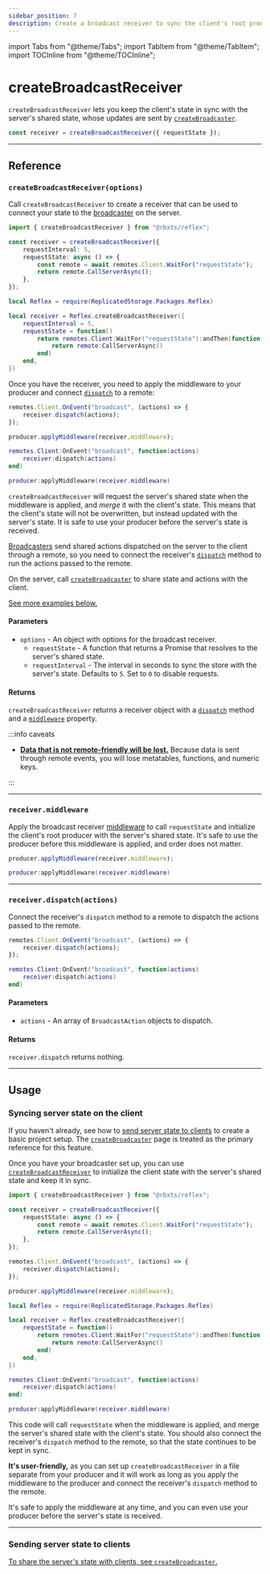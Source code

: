 ```yaml
---
sidebar_position: 7
description: Create a broadcast receiver to sync the client's root producer with the server's shared state.
---
```


import Tabs from "@theme/Tabs";
import TabItem from "@theme/TabItem";
import TOCInline from "@theme/TOCInline";

# createBroadcastReceiver

`createBroadcastReceiver` lets you keep the client's state in sync with the server's shared state, whose updates are sent by [`createBroadcaster`](create-broadcaster).

```ts
const receiver = createBroadcastReceiver({ requestState });
```

<TOCInline toc={toc} />

---

## Reference

### `createBroadcastReceiver(options)`

Call `createBroadcastReceiver` to create a receiver that can be used to connect your state to the [broadcaster](create-broadcaster) on the server.

<Tabs groupId="languages">
<TabItem value="TypeScript" default>

```ts
import { createBroadcastReceiver } from "@rbxts/reflex";

const receiver = createBroadcastReceiver({
	requestInterval: 5,
	requestState: async () => {
		const remote = await remotes.Client.WaitFor("requestState");
		return remote.CallServerAsync();
	},
});
```

</TabItem>
<TabItem value="Luau">

```lua
local Reflex = require(ReplicatedStorage.Packages.Reflex)

local receiver = Reflex.createBroadcastReceiver({
    requestInterval = 5,
    requestState = function()
        return remotes.Client:WaitFor("requestState"):andThen(function(remote)
            return remote:CallServerAsync()
        end)
    end,
})
```

</TabItem>
</Tabs>

Once you have the receiver, you need to apply the middleware to your producer and connect [`dispatch`](#receiverdispatchactions) to a remote:

<Tabs groupId="languages">
<TabItem value="TypeScript" default>

```ts
remotes.Client.OnEvent("broadcast", (actions) => {
	receiver.dispatch(actions);
});

producer.applyMiddleware(receiver.middleware);
```

</TabItem>
<TabItem value="Luau">

```lua
remotes.Client:OnEvent("broadcast", function(actions)
    receiver:dispatch(actions)
end)

producer:applyMiddleware(receiver.middleware)
```

</TabItem>
</Tabs>

`createBroadcastReceiver` will request the server's shared state when the middleware is applied, and _merge_ it with the client's state. This means that the client's state will not be overwritten, but instead updated with the server's state. It is safe to use your producer before the server's state is received.

[Broadcasters](create-broadcaster) send shared actions dispatched on the server to the client through a remote, so you need to connect the receiver's [`dispatch`](#receiverdispatchactions) method to run the actions passed to the remote.

On the server, call [`createBroadcaster`](create-broadcaster) to share state and actions with the client.

[See more examples below.](#usage)

#### Parameters

-   `options` - An object with options for the broadcast receiver.
    -   `requestState` - A function that returns a Promise that resolves to the server's shared state.
    -   `requestInterval` - The interval in seconds to sync the store with the server's state. Defaults to `5`. Set to `0` to disable requests.

#### Returns

`createBroadcastReceiver` returns a receiver object with a [`dispatch`](#receiverdispatchactions) method and a [`middleware`](#receivermiddleware) property.

:::info caveats

-   [**Data that is not remote-friendly will be lost.**](create-broadcaster#the-client-receives-invalid-state) Because data is sent through remote events, you will lose metatables, functions, and numeric keys.

:::

---

### `receiver.middleware`

Apply the broadcast receiver [middleware](middleware) to call `requestState` and initialize the client's root producer with the server's shared state. It's safe to use the producer before this middleware is applied, and order does not matter.

<Tabs groupId="languages">
<TabItem value="TypeScript" default>

```ts
producer.applyMiddleware(receiver.middleware);
```

</TabItem>
<TabItem value="Luau">

```lua
producer:applyMiddleware(receiver.middleware)
```

</TabItem>
</Tabs>

---

### `receiver.dispatch(actions)`

Connect the receiver's `dispatch` method to a remote to dispatch the actions passed to the remote.

<Tabs groupId="languages">
<TabItem value="TypeScript" default>

```ts
remotes.Client.OnEvent("broadcast", (actions) => {
	receiver.dispatch(actions);
});
```

</TabItem>
<TabItem value="Luau">

```lua
remotes.Client:OnEvent("broadcast", function(actions)
    receiver:dispatch(actions)
end)
```

</TabItem>
</Tabs>

#### Parameters

-   `actions` - An array of `BroadcastAction` objects to dispatch.

#### Returns

`receiver.dispatch` returns nothing.

---

## Usage

### Syncing server state on the client

If you haven't already, see how to [send server state to clients](create-broadcaster#sending-server-state-to-clients) to create a basic project setup. The [`createBroadcaster`](create-broadcaster) page is treated as the primary reference for this feature.

Once you have your broadcaster set up, you can use [`createBroadcastReceiver`](#createbroadcastreceiveroptions) to initialize the client state with the server's shared state and keep it in sync.

<Tabs groupId="languages">
<TabItem value="TypeScript" default>

```ts
import { createBroadcastReceiver } from "@rbxts/reflex";

const receiver = createBroadcastReceiver({
	requestState: async () => {
		const remote = await remotes.Client.WaitFor("requestState");
		return remote.CallServerAsync();
	},
});

remotes.Client.OnEvent("broadcast", (actions) => {
	receiver.dispatch(actions);
});

producer.applyMiddleware(receiver.middleware);
```

</TabItem>
<TabItem value="Luau">

```lua
local Reflex = require(ReplicatedStorage.Packages.Reflex)

local receiver = Reflex.createBroadcastReceiver({
    requestState = function()
        return remotes.Client:WaitFor("requestState"):andThen(function(remote)
            return remote:CallServerAsync()
        end)
    end,
})

remotes.Client:OnEvent("broadcast", function(actions)
    receiver:dispatch(actions)
end)

producer:applyMiddleware(receiver.middleware)
```

</TabItem>
</Tabs>

This code will call `requestState` when the middleware is applied, and merge the server's shared state with the client's state. You should also connect the receiver's `dispatch` method to the remote, so that the state continues to be kept in sync.

**It's user-friendly,** as you can set up `createBroadcastReceiver` in a file separate from your producer and it will work as long as you apply the middleware to the producer and connect the receiver's `dispatch` method to the remote.

It's safe to apply the middleware at any time, and you can even use your producer before the server's state is received.

---

### Sending server state to clients

[To share the server's state with clients, see `createBroadcaster`.](create-broadcaster)
